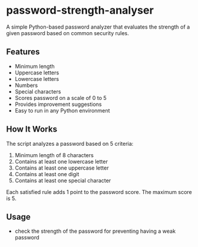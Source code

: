 # password-strength-analyser
A simple Python-based password analyzer that evaluates the strength of a given password based on common security rules.

## Features
  - Minimum length
  - Uppercase letters
  - Lowercase letters
  - Numbers
  - Special characters
- Scores password on a scale of 0 to 5
- Provides improvement suggestions
- Easy to run in any Python environment

## How It Works
The script analyzes a password based on 5 criteria:
1. Minimum length of 8 characters
2. Contains at least one lowercase letter
3. Contains at least one uppercase letter
4. Contains at least one digit
5. Contains at least one special character

Each satisfied rule adds 1 point to the password score. The maximum score is 5.

##  Usage
 - check the strength of the password for preventing having a weak password
